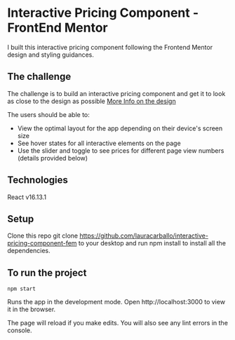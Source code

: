# Interactive Pricing Component - FrontEnd Mentor

I built this interactive pricing component following the Frontend Mentor design and styling guidances. 

## The challenge

The challenge is to build an interactive pricing component and get it to look as close to the design as possible [More Info on the design](https://www.frontendmentor.io/challenges/interactive-pricing-component-t0m8PIyY8)

The users should be able to:

- View the optimal layout for the app depending on their device's screen size
- See hover states for all interactive elements on the page
- Use the slider and toggle to see prices for different page view numbers (details provided below)

## Technologies

React v16.13.1

## Setup

Clone this repo git clone https://github.com/lauracarballo/interactive-pricing-component-fem to your desktop and run npm install to install all the dependencies.

## To run the project

`npm start`

Runs the app in the development mode. Open http://localhost:3000 to view it in the browser.

The page will reload if you make edits. You will also see any lint errors in the console.

